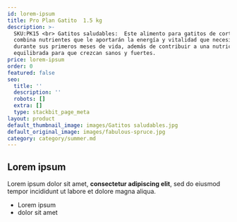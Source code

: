 ```yaml
---
id: lorem-ipsum
title: Pro Plan Gatito  1.5 kg
description: >-
  SKU:PK15 <br> Gatitos saludables:  Este alimento para gatitos de corta edad
  combina nutrientes que le aportarán la energía y vitalidad que necesitan
  durante sus primeros meses de vida, además de contribuir a una nutrición
  equilibrada para que crezcan sanos y fuertes.
price: lorem-ipsum
order: 0
featured: false
seo:
  title: ''
  description: ''
  robots: []
  extra: []
  type: stackbit_page_meta
layout: product
default_thumbnail_image: images/Gatitos saludables.jpg
default_original_image: images/fabulous-spruce.jpg
category: category/summer.md
---
```

## Lorem ipsum

Lorem ipsum dolor sit amet, **consectetur adipiscing elit**, sed do eiusmod tempor incididunt ut labore et dolore magna aliqua.

- Lorem ipsum
- dolor sit amet
